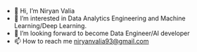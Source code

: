 - 👋 Hi, I’m Niryan Valia
- 👀 I’m interested in Data Analytics Engineering and Machine Learning/Deep Learning.
- 🌱 I’m looking forward to become Data Engineer/AI developer
- 📫 How to reach me niryanvalia93@gmail.com

<!---
DemonSlay96/DemonSlay96 is a ✨ special ✨ repository because its `README.md` (this file) appears on your GitHub profile.
You can click the Preview link to take a look at your changes.
--->
